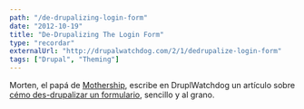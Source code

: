```yaml
---
path: "/de-drupalizing-login-form"
date: "2012-10-19"
title: "De-Drupalizing The Login Form"
type: "recordar"
externalUrl: "http://drupalwatchdog.com/2/1/dedrupalize-login-form"
tags: ["Drupal", "Theming"]
---
```


Morten, el papá de [Mothership](http://mothershipthe.me/), escribe en DruplWatchdog un artículo sobre [c&eacute;mo des-drupalizar un formulario](http://drupalwatchdog.com/2/1/dedrupalize-login-form), sencillo y al grano.
